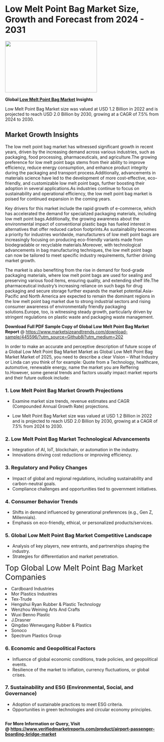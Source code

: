 <H1>Low Melt Point Bag Market Size, Growth and Forecast from 2024 - 2031</H1><img class="aligncenter size-medium wp-image-584254" src="https://thirdeyenews.in/wp-content/uploads/2024/09/Global-Market-Research-300x168.jpeg" alt="" width="300" height="168" /><p><strong>Global&nbsp;<a href="https://www.marketsizeandtrends.com/download-sample/445596/?utm_source=Github8j?utm_medium=202">Low Melt Point Bag Market</a> Insights</strong></p><p>Low Melt Point Bag Market size was valued at USD 1.2 Billion in 2022 and is projected to reach USD 2.0 Billion by 2030, growing at a CAGR of 7.5% from 2024 to 2030.</p><p><h2>Market Growth Insights</h2> <p>The low melt point bag market has witnessed significant growth in recent years, driven by the increasing demand across various industries, such as packaging, food processing, pharmaceuticals, and agriculture.The growing preference for low melt point bags stems from their ability to improve efficiency, reduce energy consumption, and enhance product integrity during the packaging and transport process.Additionally, advancements in materials science have led to the development of more cost-effective, eco-friendly, and customizable low melt point bags, further boosting their adoption in several applications.As industries continue to focus on sustainability and operational efficiency, the low melt point bag market is poised for continued expansion in the coming years.</p> <p>Key drivers for this market include the rapid growth of e-commerce, which has accelerated the demand for specialized packaging materials, including low melt point bags.Additionally, the growing awareness about the environmental impact of conventional plastic bags has fueled interest in alternatives that offer reduced carbon footprints.As sustainability becomes a priority for industries worldwide, manufacturers of low melt point bags are increasingly focusing on producing eco-friendly variants made from biodegradable or recyclable materials.Moreover, with technological advancements in bag manufacturing techniques, the low melt point bags can now be tailored to meet specific industry requirements, further driving market growth.</p> <p>The market is also benefiting from the rise in demand for food-grade packaging materials, where low melt point bags are used for sealing and preserving various food items, ensuring quality, and extending shelf life.The pharmaceutical industry’s increasing reliance on such bags for drug packaging and secure storage further expands the market potential.Asia-Pacific and North America are expected to remain the dominant regions in the low melt point bag market due to strong industrial sectors and rising consumer awareness of environmentally friendly packaging solutions.Europe, too, is witnessing steady growth, particularly driven by stringent regulations on plastic waste and packaging waste management.</p> <p><span class=""><strong>Download Full PDF Sample Copy of Global Low Melt Point Bag Market Report</strong> @ <a href="https://www.marketsizeandtrends.com/download-sample/445596/?utm_source=Github8j?utm_medium=202" target="_blank">https://www.marketsizeandtrends.com/download-sample/445596/?utm_source=Github8j?utm_medium=202</a></span></p><p>In order to make an accurate and perceptive description of future scope of a Global&nbsp;Low Melt Point Bag Market Market as Global&nbsp;Low Melt Point Bag Market Market of 2025, you need to describe a clear Vision &ndash; What Industry or Linda can you think of for example: Quote from a Technology, healthcare, automotive, renewable energy, name the market you are Reffering to.However, some general trends and factors usually impact market reports and their future outlook include:</p><h3>1.&nbsp;<strong>Low Melt Point Bag Market Growth Projections</strong></h3><ul><li>Examine market size trends, revenue estimates and CAGR (Compounded Annual Growth Rate) projections.</li><li><p>Low Melt Point Bag Market size was valued at USD 1.2 Billion in 2022 and is projected to reach USD 2.0 Billion by 2030, growing at a CAGR of 7.5% from 2024 to 2030.</p></li></ul><h3>2.&nbsp;<strong>Low Melt Point Bag Market Technological Advancements</strong></h3><ul><li>Integration of AI, IoT, blockchain, or automation in the industry.</li><li>Innovations driving cost reductions or improving efficiency.</li></ul><h3>3.&nbsp;<strong>Regulatory and Policy Changes</strong></h3><ul><li>Impact of global and regional regulations, including sustainability and carbon-neutral goals.</li><li>Compliance challenges and opportunities tied to government initiatives.</li></ul><h3>4.&nbsp;<strong>Consumer Behavior Trends</strong></h3><ul><li>Shifts in demand influenced by generational preferences (e.g., Gen Z, Millennials).</li><li>Emphasis on eco-friendly, ethical, or personalized products/services.</li></ul><h3>5.&nbsp;<strong>Global Low Melt Point Bag Market Competitive Landscape</strong></h3><ul><li>Analysis of key players, new entrants, and partnerships shaping the industry.</li><li>Strategies for differentiation and market penetration.</li></ul><p data-pm-slice="1 1 []"><span style="color: inherit; font-family: inherit; font-size: 25px;">Top Global Low Melt Point Bag Market Companies</span></p><div class="" data-test-id=""><p><li>Cardboard Industries</li><li> Mor Plastics Industries</li><li> Tex-Trude</li><li> Hengshui Ryan Rubber & Plastic Technology</li><li> Wenzhou Weining Arts And Crafts</li><li> Wuxi Benno Plastic</li><li> J.Drasner</li><li> Qingdao Wenwugang Rubber & Plastics</li><li> Sonoco</li><li> Spectrum Plastics Group</li></p></div><h3>6.&nbsp;<strong>Economic and Geopolitical Factors</strong></h3><ul><li>Influence of global economic conditions, trade policies, and geopolitical events.</li><li>Resilience of the market to inflation, currency fluctuations, or global crises.</li></ul><h3>7.&nbsp;<strong>Sustainability and ESG (Environmental, Social, and Governance)</strong></h3><ul><li>Adoption of sustainable practices to meet ESG criteria.</li><li>Opportunities in green technologies and circular economy principles.</li></ul><h2><strong style="font-size: 14px;">For More Information or Query, Visit @&nbsp;</strong><a style="background-color: #ffffff; font-size: 14px;" href="https://www.marketsizeandtrends.com/report/low-melt-point-bag-market/" target="_blank">https://www.verifiedmarketreports.com/product/airport-passenger-boarding-bridge-market</a></h2>